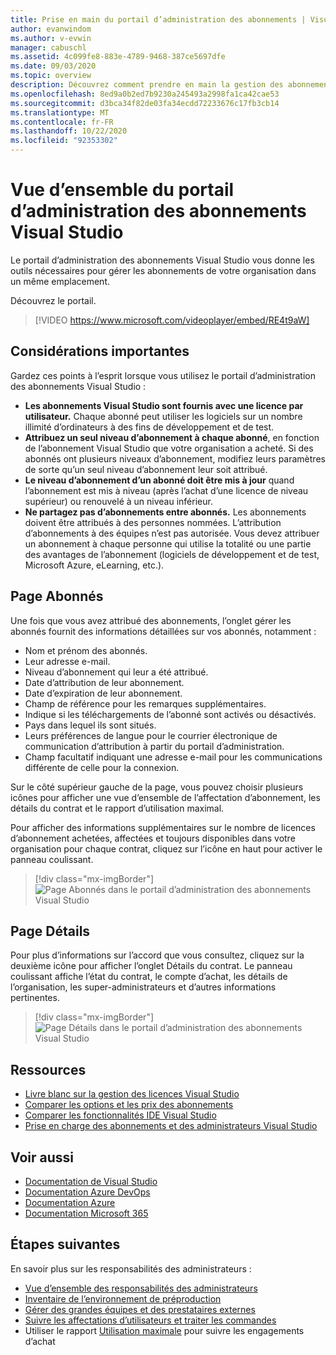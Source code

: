 ```yaml
---
title: Prise en main du portail d’administration des abonnements | Visual Studio Marketplace
author: evanwindom
ms.author: v-evwin
manager: cabuschl
ms.assetid: 4c099fe8-883e-4789-9468-387ce5697dfe
ms.date: 09/03/2020
ms.topic: overview
description: Découvrez comment prendre en main la gestion des abonnements Visual Studio de votre organisation avec le portail d’administration des abonnements.
ms.openlocfilehash: 8ed9a0b2ed7b9230a245493a2998fa1ca42cae53
ms.sourcegitcommit: d3bca34f82de03fa34ecdd72233676c17fb3cb14
ms.translationtype: MT
ms.contentlocale: fr-FR
ms.lasthandoff: 10/22/2020
ms.locfileid: "92353302"
---
```

# <a name="overview-of-the-visual-studio-subscriptions-administrator-portal"></a>Vue d’ensemble du portail d’administration des abonnements Visual Studio

Le portail d’administration des abonnements Visual Studio vous donne les outils nécessaires pour gérer les abonnements de votre organisation dans un même emplacement. 

Découvrez le portail.

> [!VIDEO https://www.microsoft.com/videoplayer/embed/RE4t9aW]

## <a name="important-considerations"></a>Considérations importantes
Gardez ces points à l’esprit lorsque vous utilisez le portail d’administration des abonnements Visual Studio :
- **Les abonnements Visual Studio sont fournis avec une licence par utilisateur.** Chaque abonné peut utiliser les logiciels sur un nombre illimité d’ordinateurs à des fins de développement et de test.
- **Attribuez un seul niveau d’abonnement à chaque abonné**, en fonction de l’abonnement Visual Studio que votre organisation a acheté. Si des abonnés ont plusieurs niveaux d’abonnement, modifiez leurs paramètres de sorte qu’un seul niveau d’abonnement leur soit attribué.
- **Le niveau d’abonnement d’un abonné doit être mis à jour** quand l’abonnement est mis à niveau (après l’achat d’une licence de niveau supérieur) ou renouvelé à un niveau inférieur.
- **Ne partagez pas d’abonnements entre abonnés.** Les abonnements doivent être attribués à des personnes nommées.  L’attribution d’abonnements à des équipes n’est pas autorisée.  Vous devez attribuer un abonnement à chaque personne qui utilise la totalité ou une partie des avantages de l’abonnement (logiciels de développement et de test, Microsoft Azure, eLearning, etc.).

## <a name="the-subscribers-page"></a>Page Abonnés
Une fois que vous avez attribué des abonnements, l’onglet gérer les abonnés fournit des informations détaillées sur vos abonnés, notamment :
- Nom et prénom des abonnés.
- Leur adresse e-mail.
- Niveau d’abonnement qui leur a été attribué.
- Date d’attribution de leur abonnement.
- Date d’expiration de leur abonnement.
- Champ de référence pour les remarques supplémentaires.
- Indique si les téléchargements de l’abonné sont activés ou désactivés.
- Pays dans lequel ils sont situés.
- Leurs préférences de langue pour le courrier électronique de communication d’attribution à partir du portail d’administration.
- Champ facultatif indiquant une adresse e-mail pour les communications différente de celle pour la connexion.

Sur le côté supérieur gauche de la page, vous pouvez choisir plusieurs icônes pour afficher une vue d’ensemble de l’affectation d’abonnement, les détails du contrat et le rapport d’utilisation maximal.

Pour afficher des informations supplémentaires sur le nombre de licences d’abonnement achetées, affectées et toujours disponibles dans votre organisation pour chaque contrat, cliquez sur l’icône en haut pour activer le panneau coulissant.
> [!div class="mx-imgBorder"]
> ![Page Abonnés dans le portail d’administration des abonnements Visual Studio](_img/using-admin-portal/subscribers-page.png "La page abonnés affiche le nombre d’abonnements par type.")

## <a name="the-details-page"></a>Page Détails
Pour plus d’informations sur l’accord que vous consultez, cliquez sur la deuxième icône pour afficher l’onglet Détails du contrat. Le panneau coulissant affiche l’état du contrat, le compte d’achat, les détails de l’organisation, les super-administrateurs et d’autres informations pertinentes.
> [!div class="mx-imgBorder"]
> ![Page Détails dans le portail d’administration des abonnements Visual Studio](_img/using-admin-portal/details-page.png "La page Détails affiche des informations sur votre contrat, y compris les noms de vos super administrateurs.")

## <a name="resources"></a>Ressources
- [Livre blanc sur la gestion des licences Visual Studio](https://visualstudio.microsoft.com/wp-content/uploads/2019/06/Visual-Studio-Licensing-Whitepaper-May-2019.pdf)
- [Comparer les options et les prix des abonnements](https://visualstudio.microsoft.com/vs/pricing)
- [Comparer les fonctionnalités IDE Visual Studio](https://visualstudio.microsoft.com/vs/compare)
- [Prise en charge des abonnements et des administrateurs Visual Studio](https://visualstudio.microsoft.com/support/support-overview-vs)

## <a name="see-also"></a>Voir aussi
- [Documentation de Visual Studio](/visualstudio/)
- [Documentation Azure DevOps](/azure/devops/)
- [Documentation Azure](/azure/)
- [Documentation Microsoft 365](/microsoft-365/)

## <a name="next-steps"></a>Étapes suivantes
En savoir plus sur les responsabilités des administrateurs :
- [Vue d’ensemble des responsabilités des administrateurs](admin-responsibilities.md)
- [Inventaire de l’environnement de préproduction](admin-inventory.md)
- [Gérer des grandes équipes et des prestataires externes](manage-teams.md)
- [Suivre les affectations d’utilisateurs et traiter les commandes](assignments-orders.md)
- Utiliser le rapport [Utilisation maximale](maximum-usage.md) pour suivre les engagements d’achat